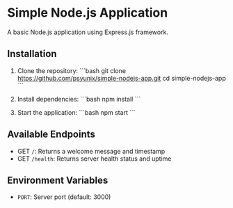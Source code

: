 # Simple Node.js Application

A basic Node.js application using Express.js framework.

## Installation

1. Clone the repository:
\`\`\`bash
git clone https://github.com/psyunix/simple-nodejs-app.git
cd simple-nodejs-app
\`\`\`

2. Install dependencies:
\`\`\`bash
npm install
\`\`\`

3. Start the application:
\`\`\`bash
npm start
\`\`\`

## Available Endpoints

- GET `/`: Returns a welcome message and timestamp
- GET `/health`: Returns server health status and uptime

## Environment Variables

- `PORT`: Server port (default: 3000)
